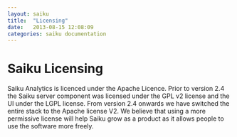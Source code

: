 ```yaml
---
layout: saiku
title:  "Licensing"
date:   2013-08-15 12:08:09
categories: saiku documentation
---
```


Saiku Licensing
===============

Saiku Analytics is licenced under the Apache Licence. Prior to version 2.4 the Saiku server component was licensed under the GPL v2 license and the UI under the LGPL license. From version 2.4 onwards we have switched the entire stack to the Apache license V2. We believe that using a more permissive license will help Saiku grow as a product as it allows people to use the software more freely. 
